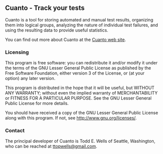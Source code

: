 Cuanto - Track your tests
-------------------------

Cuanto is a tool for storing automated and manual test results, organizing them into logical groups,
analyzing the nature of individual test failures, and using the resulting data to provide useful
statistics.

You can find out more about Cuanto at the [Cuanto web site](http://trackyourtests.com).

### Licensing

This program is free software: you can redistribute it and/or modify
it under the terms of the GNU Lesser General Public License as published by
the Free Software Foundation, either version 3 of the License, or
(at your option) any later version.

This program is distributed in the hope that it will be useful,
but WITHOUT ANY WARRANTY; without even the implied warranty of
MERCHANTABILITY or FITNESS FOR A PARTICULAR PURPOSE.  See the
GNU Lesser General Public License for more details.

You should have received a copy of the GNU Lesser General Public License
along with this program.  If not, see <http://www.gnu.org/licenses/>.

### Contact

The principal developer of Cuanto is Todd E. Wells of Seattle, Washington, who
can be reached at ttopwells@gmail.com.